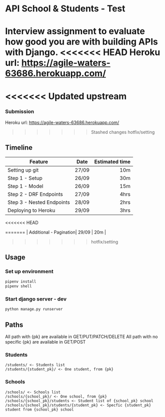 # API School & Students - Test

Interview assignment to evaluate how good you are with building APIs with Django.
<<<<<<< HEAD
Heroku url: https://agile-waters-63686.herokuapp.com/
=======
<<<<<<< Updated upstream
=======

### Submission
Heroku url: https://agile-waters-63686.herokuapp.com/
>>>>>>> Stashed changes
>>>>>>> hotfix/setting

## Timeline
| Feature | Date | Estimated time|
|---------|:------:|------:|
|  Setting up git   |   27/09   | 10m |
|  Step 1 - Setup       |    26/09  | 30m |
|  Step 1 - Model    |   26/09   | 15m | 
| Step 2 - DRF Endpoints   | 27/09   | 4hrs |
| Step 3 - Nested Endpoints   | 28/09  | 2hrs |
|  Deploying to Heroku |  29/09 | 3hrs  |
<<<<<<< HEAD

=======
| Additional - Pagination| 29/09 | 20m |
>>>>>>> hotfix/setting

## Usage

### Set up environment 
```bash
pipenv install
pipenv shell
```
### Start django server - dev
```bash
python manage.py runserver
```

## Paths
All path with {pk} are available in GET/PUT/PATCH/DELETE
All path with no specific {pk} are available in GET/POST

### Students
```
/students/ <- Students list
/students/{student_pk}/ <- One student, from {pk}
```

### Schools
```
/schools/ <- Schools list
/schools/{school_pk}/ <- One school, from {pk}
/schools/{school_pk}/students <- Student list of {school_pk} school
/schools/{school_pk}/students/{student_pk} <- Specfic {student_pk} student from {school_pk} school
```